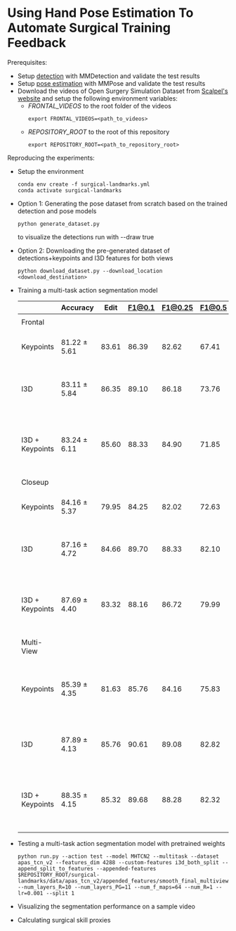 # Using Hand Pose Estimation To Automate Surgical Training Feedback

Prerequisites:
- Setup [detection](../detection/README.md) with MMDetection and validate the test results
- Setup [pose estimation](../pose/README.md) with MMPose and validate the test results
- Download the videos of Open Surgery Simulation Dataset from [Scalpel's website](https://scalpel.group) and setup the following environment variables:
    - _FRONTAL_VIDEOS_ to the root folder of the videos
        ```
        export FRONTAL_VIDEOS=<path_to_videos>
        ```
    - _REPOSITORY_ROOT_ to the root of this repository
        ```
        export REPOSITORY_ROOT=<path_to_repository_root>
        ```

Reproducing the experiments:
- Setup the environment
    ```
    conda env create -f surgical-landmarks.yml
    conda activate surgical-landmarks
    ```
- Option 1: Generating the pose dataset from scratch based on the trained detection and pose models
    ```
    python generate_dataset.py
    ```
    to visualize the detections run with --draw true

- Option 2: Downloading the pre-generated dataset of detections+keypoints and I3D features for both views
    ```
    python download_dataset.py --download_location <download_destination>
    ```

- Training a multi-task action segmentation model

    |                 	| Accuracy     	| Edit  	| F1@0.1 	| F1@0.25 	| F1@0.5 	| Command                                                                                                                                                                                                                                                                                                                                                                                                    	|
    |-----------------	|--------------	|-------	|--------	|---------	|--------	|------------------------------------------------------------------------------------------------------------------------------------------------------------------------------------------------------------------------------------------------------------------------------------------------------------------------------------------------------------------------------------------------------------	|
    |                 	|              	|       	|        	|         	|        	|                                                                                                                                                                                                                                                                                                                                                                                                            	|
    | Frontal         	|              	|       	|        	|         	|        	|                                                                                                                                                                                                                                                                                                                                                                                                            	|
    | Keypoints       	| 81.22 ± 5.61 	| 83.61 	| 86.39  	| 82.62   	| 67.41  	| python run.py --action train --model MHTCN2 --multitask --dataset apas_tcn_v2 --features_dim 96 --custom-features smooth_final --num_layers_R=10 --num_layers_PG=11 --num_f_maps=64 --num_R=1 --lr=0.001 --split all --num_epochs 150 --eval-rate 1                                                                                                                                                        	|
    | I3D             	| 83.11 ± 5.84 	| 86.35 	| 89.10  	| 86.18   	| 73.76  	| python run.py --action train --model MHTCN2 --multitask --dataset apas_tcn_v2 --features_dim 2048 --custom-features i3d_frontal_split --append_split_to_features --num_layers_R=10 --num_layers_PG=11 --num_f_maps=64 --num_R=1 --lr=0.001 --split all --num_epochs 150 --eval-rate 1                                                                                                                      	|
    | I3D + Keypoints 	| 83.24 ± 6.11 	| 85.60 	| 88.33  	| 84.90   	| 71.85  	| python run.py --action train --model MHTCN2 --multitask --dataset apas_tcn_v2 --features_dim 2144 --custom-features i3d_frontal_split --append_split_to_features --appended-features $REPOSITORY_ROOT/surgical-landmarks/data/apas_tcn_v2/appended_features/smooth_final.json --num_layers_R=10 --num_layers_PG=11 --num_f_maps=64 --num_R=1 --lr=0.001 --split all --num_epochs 150 --eval-rate 1         	|
    | Closeup         	|              	|       	|        	|         	|        	|                                                                                                                                                                                                                                                                                                                                                                                                            	|
    | Keypoints       	| 84.16 ± 5.37 	| 79.95 	| 84.25  	| 82.02   	| 72.63  	| python run.py --action train --dataset apas_tcn_v2 --custom-features smooth_final_closeup --features_dim 96 --num_layers_R=10 --num_layers_PG=11 --num_f_maps=64 --num_R=1 --lr=0.001 --model MHTCN2 --multitask --split all --num_epochs 150 --eval-rate 1                                                                                                                      	|
    | I3D             	| 87.16 ± 4.72 	| 84.66 	| 89.70  	| 88.33   	| 82.10  	| python run.py --action train --dataset apas_tcn_v2 --features_dim 2048 --custom-features i3d_closeup_split --append_split_to_features --num_layers_R=10 --num_layers_PG=11 --num_f_maps=64 --num_R=1 --lr=0.001 --model MHTCN2 --multitask --split all --num_epochs 150 --eval-rate 1                                                                                                                      	|
    | I3D + Keypoints 	| 87.69 ± 4.40 	| 83.32 	| 88.16  	| 86.72   	| 79.99  	| python run.py --action train --model MHTCN2 --multitask --dataset apas_tcn_v2 --features_dim 2144 --custom-features i3d_closeup_split --append_split_to_features --appended-features $REPOSITORY_ROOT/surgical-landmarks/data/apas_tcn_v2/appended_features/smooth_final_closeup.json --num_layers_R=10 --num_layers_PG=11 --num_f_maps=64 --num_R=1 --lr=0.001 --split all --num_epochs 150 --eval-rate 1 	|
    | Multi-View      	|              	|       	|        	|         	|        	|                                                                                                                                                                                                                                                                                                                                                                                                            	|
    | Keypoints       	| 85.39 ± 4.35 	| 81.63 	| 85.76  	| 84.16   	| 75.83  	| python run.py --action train --model MHTCN2 --multitask --dataset apas_tcn_v2 --features_dim 192 --appended-features $REPOSITORY_ROOT/surgical-landmarks/data/apas_tcn_v2/appended_features/smooth_final_closeup.json --custom-features smooth_final --num_layers_R=10 --num_layers_PG=11 --num_f_maps=64 --num_R=1 --lr=0.001 --split all --num_epochs 150 --eval-rate 1                                  	|
    | I3D             	| 87.89 ± 4.13 	| 85.76 	| 90.61  	| 89.08   	| 82.82  	| python run.py --action train --model MHTCN2 --multitask --dataset apas_tcn_v2 --features_dim 4096 --custom-features i3d_both_split --append_split_to_features --num_layers_R=10 --num_layers_PG=11 --num_f_maps=64 --num_R=1 --lr=0.001 --split all --num_epochs 150 --eval-rate 1                                                                                                                         	|
    | I3D + Keypoints 	| 88.35 ± 4.15 	| 85.32 	| 89.68  	| 88.28   	| 82.32  	| python run.py --action train --model MHTCN2 --multitask --dataset apas_tcn_v2 --features_dim 4288 --custom-features i3d_both_split --append_split_to_features --appended-features $REPOSITORY_ROOT/surgical-landmarks/data/apas_tcn_v2/appended_features/smooth_final_multiview.json --num_layers_R=10 --num_layers_PG=11 --num_f_maps=64 --num_R=1 --lr=0.001 --split all --num_epochs 150 --eval-rate 1  	|

- Testing a multi-task action segmentation model with pretrained weights
    ```
    python run.py --action test --model MHTCN2 --multitask --dataset apas_tcn_v2 --features_dim 4288 --custom-features i3d_both_split --append_split_to_features --appended-features $REPOSITORY_ROOT/surgical-landmarks/data/apas_tcn_v2/appended_features/smooth_final_multiview.json --num_layers_R=10 --num_layers_PG=11 --num_f_maps=64 --num_R=1 --lr=0.001 --split 1 
    ```
- Visualizing the segmentation performance on a sample video

- Calculating surgical skill proxies

